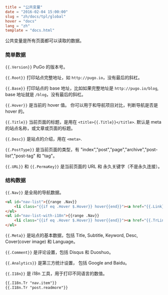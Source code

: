 ```toml
title = "公共变量"
date = "2016-02-04 15:00:00"
slug = "zh/docs/tpl/global"
hover = "docs"
lang = "zh"
template = "docs.html"
```

公共变量是所有页面都可以读取的数据。

### 简单数据

`{{.Version}}` PuGo 的版本号。

`{{.Root}}` 打印站点完整地址，如 `http://pugo.io`，没有最后的斜杠。

`{{.Base}}` 打印站点的 base 地址，比如如果完整地址是 `http://pugo.io/blog`, base 地址就是 `/blog`，没有最后的斜杠。

`{{.Hover}}` 是当前的 hover 值。 你可以用于和导航项目对比，判断导航是否是 hover 的。

`{{.Title}}` 当前页面的标题，是用在 `<title>{{.Title}}</title>`. 默认是 meta 的站点名称，或文章或页面的标题。

`{{.Desc}}` 是站点的介绍，用在 `<meta>`.

`{{.PostType}}` 是当前页面的类型，有 "index","post","page","archive","post-list","post-tag" 和 "tag"。

`{{.URL}}` 和 `{{.PermaKey}}` 是当前页面的 URL 和 永久关键字（不是永久连接）。

### 结构数据

`{{.Nav}}` 是全局的导航数据。

```html
<ul id="nav-list">{{range .Nav}}
    <li class="{{if eq .Hover $.Hover}} hover{{end}}"><a href="{{.Link}}" class="link">{{.Title}}</a></li>{{end}}
</ul>
<ul id="nav-list-with-i18n">{{range .Nav}}
    <li class="{{if eq .Hover $.Hover}} hover{{end}}"><a href="{{.TrLink $.I18n}}" class="link">{{.Tr $.I18n}}</a></li>{{end}}
</ul>
```

`{{.Meta}}` 是站点的基本数据，包括 Title, Subtitle, Keyword, Desc, Cover(cover image) 和 Language。

`{{.Comment}}` 是评论设置，包括 Disqus 和 Duoshuo。

`{{.Analytics}}` 是第三方统计设置， 包括 Google and Baidu。

`{{.I18n}}` 是 i18n 工具，用于打印不同语言的数值。

```html
{{.I18n.Tr "nav.item"}}
{{.I18n.Tr "post.readmore"}}
```